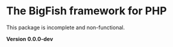 # The BigFish framework for PHP

This package is incomplete and non-functional.

**Version 0.0.0-dev**
